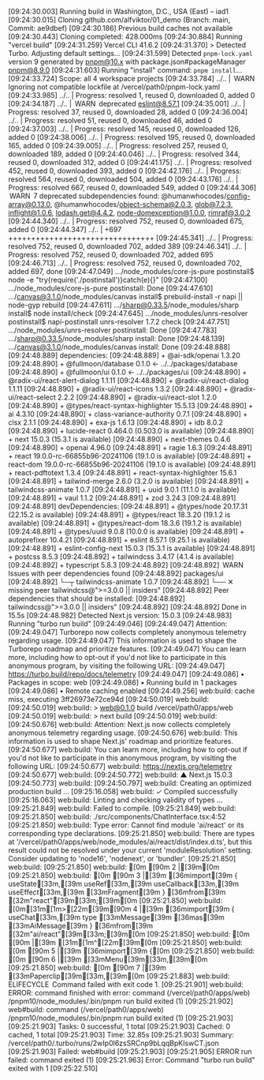 [09:24:30.003] Running build in Washington, D.C., USA (East) – iad1
[09:24:30.015] Cloning github.com/alfviktor/01_demo (Branch: main, Commit: ae9dbef)
[09:24:30.186] Previous build caches not available
[09:24:30.443] Cloning completed: 428.000ms
[09:24:30.884] Running "vercel build"
[09:24:31.259] Vercel CLI 41.6.2
[09:24:31.370] > Detected Turbo. Adjusting default settings...
[09:24:31.599] Detected `pnpm-lock.yaml` version 9 generated by pnpm@10.x with package.json#packageManager pnpm@8.9.0
[09:24:31.603] Running "install" command: `pnpm install`...
[09:24:33.724] Scope: all 4 workspace projects
[09:24:33.784] ../..                                    |  WARN  Ignoring not compatible lockfile at /vercel/path0/pnpm-lock.yaml
[09:24:33.985] ../..                                    | Progress: resolved 1, reused 0, downloaded 0, added 0
[09:24:34.187] ../..                                    |  WARN  deprecated eslint@8.57.1
[09:24:35.001] ../..                                    | Progress: resolved 37, reused 0, downloaded 28, added 0
[09:24:36.004] ../..                                    | Progress: resolved 51, reused 0, downloaded 46, added 0
[09:24:37.003] ../..                                    | Progress: resolved 145, reused 0, downloaded 126, added 0
[09:24:38.006] ../..                                    | Progress: resolved 195, reused 0, downloaded 165, added 0
[09:24:39.005] ../..                                    | Progress: resolved 257, reused 0, downloaded 189, added 0
[09:24:40.046] ../..                                    | Progress: resolved 344, reused 0, downloaded 312, added 0
[09:24:41.175] ../..                                    | Progress: resolved 452, reused 0, downloaded 393, added 0
[09:24:42.176] ../..                                    | Progress: resolved 564, reused 0, downloaded 504, added 0
[09:24:43.176] ../..                                    | Progress: resolved 667, reused 0, downloaded 549, added 0
[09:24:44.306]  WARN  7 deprecated subdependencies found: @humanwhocodes/config-array@0.13.0, @humanwhocodes/object-schema@2.0.3, glob@7.2.3, inflight@1.0.6, lodash.get@4.4.2, node-domexception@1.0.0, rimraf@3.0.2
[09:24:44.340] ../..                                    | Progress: resolved 752, reused 0, downloaded 675, added 0
[09:24:44.347] ../..                                    | +697 ++++++++++++++++++++++++++++++++
[09:24:45.341] ../..                                    | Progress: resolved 752, reused 0, downloaded 702, added 389
[09:24:46.341] ../..                                    | Progress: resolved 752, reused 0, downloaded 702, added 695
[09:24:46.713] ../..                                    | Progress: resolved 752, reused 0, downloaded 702, added 697, done
[09:24:47.049] .../node_modules/core-js-pure postinstall$ node -e "try{require('./postinstall')}catch(e){}"
[09:24:47.100] .../node_modules/core-js-pure postinstall: Done
[09:24:47.610] .../canvas@3.1.0/node_modules/canvas install$ prebuild-install -r napi || node-gyp rebuild
[09:24:47.611] .../sharp@0.33.5/node_modules/sharp install$ node install/check
[09:24:47.645] .../node_modules/unrs-resolver postinstall$ napi-postinstall unrs-resolver 1.7.2 check
[09:24:47.751] .../node_modules/unrs-resolver postinstall: Done
[09:24:47.783] .../sharp@0.33.5/node_modules/sharp install: Done
[09:24:48.139] .../canvas@3.1.0/node_modules/canvas install: Done
[09:24:48.888] 
[09:24:48.889] dependencies:
[09:24:48.889] + @ai-sdk/openai 1.3.20
[09:24:48.890] + @fullmoon/database 0.1.0 <- ../../packages/database
[09:24:48.890] + @fullmoon/ui 0.1.0 <- ../../packages/ui
[09:24:48.890] + @radix-ui/react-alert-dialog 1.1.11
[09:24:48.890] + @radix-ui/react-dialog 1.1.11
[09:24:48.890] + @radix-ui/react-icons 1.3.2
[09:24:48.890] + @radix-ui/react-select 2.2.2
[09:24:48.890] + @radix-ui/react-slot 1.2.0
[09:24:48.890] + @types/react-syntax-highlighter 15.5.13
[09:24:48.890] + ai 4.3.10
[09:24:48.890] + class-variance-authority 0.7.1
[09:24:48.890] + clsx 2.1.1
[09:24:48.890] + exa-js 1.6.13
[09:24:48.890] + idb 8.0.2
[09:24:48.890] + lucide-react 0.464.0 (0.503.0 is available)
[09:24:48.890] + next 15.0.3 (15.3.1 is available)
[09:24:48.890] + next-themes 0.4.6
[09:24:48.890] + openai 4.96.0
[09:24:48.891] + ragie 1.6.3
[09:24:48.891] + react 19.0.0-rc-66855b96-20241106 (19.1.0 is available)
[09:24:48.891] + react-dom 19.0.0-rc-66855b96-20241106 (19.1.0 is available)
[09:24:48.891] + react-pdftotext 1.3.4
[09:24:48.891] + react-syntax-highlighter 15.6.1
[09:24:48.891] + tailwind-merge 2.6.0 (3.2.0 is available)
[09:24:48.891] + tailwindcss-animate 1.0.7
[09:24:48.891] + uuid 9.0.1 (11.1.0 is available)
[09:24:48.891] + vaul 1.1.2
[09:24:48.891] + zod 3.24.3
[09:24:48.891] 
[09:24:48.891] devDependencies:
[09:24:48.891] + @types/node 20.17.31 (22.15.2 is available)
[09:24:48.891] + @types/react 18.3.20 (19.1.2 is available)
[09:24:48.891] + @types/react-dom 18.3.6 (19.1.2 is available)
[09:24:48.891] + @types/uuid 9.0.8 (10.0.0 is available)
[09:24:48.891] + autoprefixer 10.4.21
[09:24:48.891] + eslint 8.57.1 (9.25.1 is available)
[09:24:48.891] + eslint-config-next 15.0.3 (15.3.1 is available)
[09:24:48.891] + postcss 8.5.3
[09:24:48.892] + tailwindcss 3.4.17 (4.1.4 is available)
[09:24:48.892] + typescript 5.8.3
[09:24:48.892] 
[09:24:48.892]  WARN  Issues with peer dependencies found
[09:24:48.892] packages/ui
[09:24:48.892] └─┬ tailwindcss-animate 1.0.7
[09:24:48.892]   └── ✕ missing peer tailwindcss@">=3.0.0 || insiders"
[09:24:48.892] Peer dependencies that should be installed:
[09:24:48.892]   tailwindcss@">=3.0.0 || insiders"
[09:24:48.892] 
[09:24:48.892] Done in 15.5s
[09:24:48.982] Detected Next.js version: 15.0.3
[09:24:48.983] Running "turbo run build"
[09:24:49.046] 
[09:24:49.047] Attention:
[09:24:49.047] Turborepo now collects completely anonymous telemetry regarding usage.
[09:24:49.047] This information is used to shape the Turborepo roadmap and prioritize features.
[09:24:49.047] You can learn more, including how to opt-out if you'd not like to participate in this anonymous program, by visiting the following URL:
[09:24:49.047] https://turbo.build/repo/docs/telemetry
[09:24:49.047] 
[09:24:49.086] • Packages in scope: web
[09:24:49.086] • Running build in 1 packages
[09:24:49.086] • Remote caching enabled
[09:24:49.256] web:build: cache miss, executing 3ff26973e72ce94d
[09:24:50.019] web:build: 
[09:24:50.019] web:build: > web@0.1.0 build /vercel/path0/apps/web
[09:24:50.019] web:build: > next build
[09:24:50.019] web:build: 
[09:24:50.676] web:build: Attention: Next.js now collects completely anonymous telemetry regarding usage.
[09:24:50.676] web:build: This information is used to shape Next.js' roadmap and prioritize features.
[09:24:50.677] web:build: You can learn more, including how to opt-out if you'd not like to participate in this anonymous program, by visiting the following URL:
[09:24:50.677] web:build: https://nextjs.org/telemetry
[09:24:50.677] web:build: 
[09:24:50.772] web:build:    ▲ Next.js 15.0.3
[09:24:50.773] web:build: 
[09:24:50.797] web:build:    Creating an optimized production build ...
[09:25:16.058] web:build:  ✓ Compiled successfully
[09:25:16.063] web:build:    Linting and checking validity of types ...
[09:25:21.849] web:build: Failed to compile.
[09:25:21.849] web:build: 
[09:25:21.850] web:build: ./src/components/ChatInterface.tsx:4:52
[09:25:21.850] web:build: Type error: Cannot find module 'ai/react' or its corresponding type declarations.
[09:25:21.850] web:build:   There are types at '/vercel/path0/apps/web/node_modules/ai/react/dist/index.d.ts', but this result could not be resolved under your current 'moduleResolution' setting. Consider updating to 'node16', 'nodenext', or 'bundler'.
[09:25:21.850] web:build: 
[09:25:21.850] web:build: [0m [90m 2 |[39m[0m
[09:25:21.850] web:build: [0m [90m 3 |[39m [36mimport[39m { useState[33m,[39m useRef[33m,[39m useCallback[33m,[39m useEffect[33m,[39m [33mFragment[39m } [36mfrom[39m [32m"react"[39m[33m;[39m[0m
[09:25:21.850] web:build: [0m[31m[1m>[22m[39m[90m 4 |[39m [36mimport[39m { useChat[33m,[39m type [33mMessage[39m [36mas[39m [33mAiMessage[39m } [36mfrom[39m [32m"ai/react"[39m[33m;[39m[0m
[09:25:21.850] web:build: [0m [90m   |[39m                                                    [31m[1m^[22m[39m[0m
[09:25:21.850] web:build: [0m [90m 5 |[39m [36mimport[39m {[0m
[09:25:21.850] web:build: [0m [90m 6 |[39m   [33mMenu[39m[33m,[39m[0m
[09:25:21.850] web:build: [0m [90m 7 |[39m   [33mPaperclip[39m[33m,[39m[0m
[09:25:21.883] web:build:  ELIFECYCLE  Command failed with exit code 1.
[09:25:21.901] web:build: ERROR: command finished with error: command (/vercel/path0/apps/web) /pnpm10/node_modules/.bin/pnpm run build exited (1)
[09:25:21.902] web#build: command (/vercel/path0/apps/web) /pnpm10/node_modules/.bin/pnpm run build exited (1)
[09:25:21.903] 
[09:25:21.903]   Tasks:    0 successful, 1 total
[09:25:21.903]  Cached:    0 cached, 1 total
[09:25:21.903]    Time:    32.85s 
[09:25:21.903] Summary:    /vercel/path0/.turbo/runs/2wIp0l6zsSRCnp9bLqqBpKIswCT.json
[09:25:21.903]  Failed:    web#build
[09:25:21.903] 
[09:25:21.905]  ERROR  run failed: command  exited (1)
[09:25:21.963] Error: Command "turbo run build" exited with 1
[09:25:22.510] 